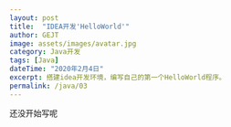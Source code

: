 ```yaml
---
layout: post
title:  "IDEA开发'HelloWorld'"
author: GEJT
image: assets/images/avatar.jpg
category: Java开发
tags: [Java]
dateTime: "2020年2月4日"
excerpt: 搭建idea开发环境，编写自己的第一个HelloWorld程序。
permalink: /java/03
---
```


还没开始写呢



